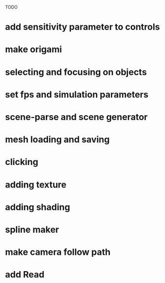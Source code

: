 

TODO

# add sensitivity parameter to controls
# make origami
# selecting and focusing on objects
# set fps and simulation parameters
# scene-parse and scene generator
# mesh loading and saving
# clicking
# adding texture
# adding shading
# spline maker
# make camera follow path
# add Read
